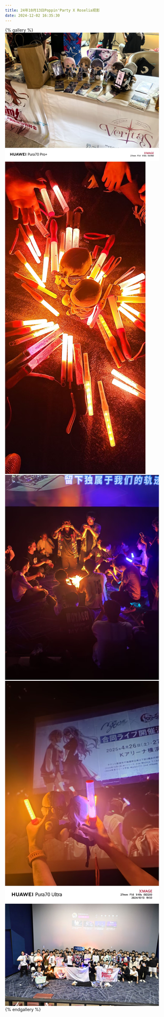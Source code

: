 ```yaml
---
title: 24年10月13日Poppin'Party X Roselia观影
date: 2024-12-02 16:35:30
---
```

{% gallery %}
![001.jpg](../../img/gallery/241013avemujicaXmygo/001.jpg)
![002.jpg](../../img/gallery/241013avemujicaXmygo/002.jpg)
![003.jpg](../../img/gallery/241013avemujicaXmygo/003.jpg)
![004.jpg](../../img/gallery/241013avemujicaXmygo/004.jpg)
![final_photo.jpg](../../img/gallery/241013avemujicaXmygo/final_photo.jpg)
{% endgallery %}
